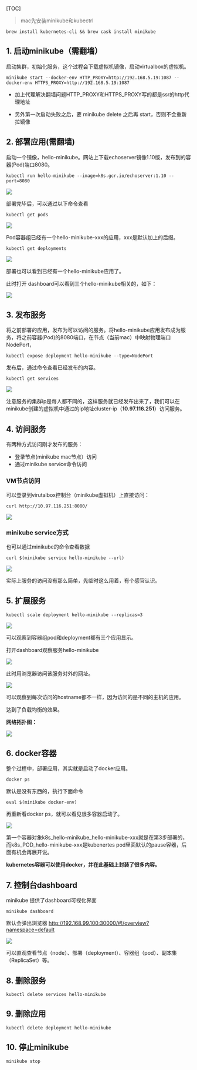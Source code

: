 [TOC]

> mac先安装minikube和kubectrl

```
brew install kubernetes-cli && brew cask install minikube
```



## 1. 启动minikube（需翻墙）

启动集群，初始化服务，这个过程会下载虚拟机镜像，启动virtualbox的虚拟机。

```
minikube start --docker-env HTTP_PROXY=http://192.168.5.19:1087 --docker-env HTTPS_PROXY=http://192.168.5.19:1087
```

- 加上代理解决翻墙问题HTTP_PROXY和HTTPS_PROXY写的都是ssr的http代理地址

- 另外第一次启动失败之后，要 minikube delete 之后再 start，否则不会重新拉镜像



## 2. 部署应用(需翻墙)

启动一个镜像，hello-minikube。网站上下载echoserver镜像1.10版，发布到的容器(Pod)端口8080。

```
kubectl run hello-minikube --image=k8s.gcr.io/echoserver:1.10 --port=8080
```

![](https://raw.githubusercontent.com/peter1040080742/picbed/master/20190413231310.png)



部署完毕后，可以通过以下命令查看

```
kubectl get pods
```

![](https://raw.githubusercontent.com/peter1040080742/picbed/master/20190413231322.png)

Pod容器组已经有一个hello-minikube-xxx的应用，xxx是默认加上的后缀。

```
kubectl get deployments
```

![](https://raw.githubusercontent.com/peter1040080742/picbed/master/20190413231452.png)

部署也可以看到已经有一个hello-minikube应用了。

此时打开 dashboard可以看到三个hello-minikube相关的，如下：

![](https://raw.githubusercontent.com/peter1040080742/picbed/master/20190413231641.png)



## 3. 发布服务

将之前部署的应用，发布为可以访问的服务。将hello-minikube应用发布成为服务，将之前容器(Pod)的8080端口，在节点（当前mac）中映射物理端口NodePort，

```
kubectl expose deployment hello-minikube --type=NodePort
```

发布后，通过命令查看已经发布的内容。

```
kubectl get services
```

![](https://raw.githubusercontent.com/peter1040080742/picbed/master/20190413232528.png)

注意服务的集群ip是每人都不同的，这样服务就已经发布出来了，我们可以在minikube创建的虚拟机中通过的ip地址cluster-ip（**10.97.116.251**）访问服务。



## 4. 访问服务

有两种方式访问刚才发布的服务：

- 登录节点(minikube mac节点）访问
- 通过minikube service命令访问

### VM节点访问

 可以登录到virutalbox控制台（minikube虚拟机）上直接访问：

```
curl http://10.97.116.251:8080/
```

![](https://raw.githubusercontent.com/peter1040080742/picbed/master/20190413232335.png)

### minikube service方式

 也可以通过minikube的命令查看数据

```
curl $(minikube service hello-minikube --url)
```

![](https://raw.githubusercontent.com/peter1040080742/picbed/master/20190413232605.png)

实际上服务的访问没有那么简单，先临时这么用着，有个感官认识。



## 5. 扩展服务

```
kubectl scale deployment hello-minikube --replicas=3
```

![](https://raw.githubusercontent.com/peter1040080742/picbed/master/20190414000829.png)



可以观察到容器组pod和deployment都有三个应用显示。

打开dashboard观察服务hello-minikube

![](https://raw.githubusercontent.com/peter1040080742/picbed/master/20190414000940.png)



此时用浏览器访问该服务对外的网址。

![](https://raw.githubusercontent.com/peter1040080742/picbed/master/20190414001150.png)

可以观察到每次访问的hostname都不一样，因为访问的是不同的主机的应用。

达到了负载均衡的效果。



**网络拓扑图：**

![](https://raw.githubusercontent.com/peter1040080742/picbed/master/20190414001339.png)



## 6. docker容器

整个过程中，部署应用，其实就是启动了docker应用。

```
docker ps
```

默认是没有东西的，执行下面命令

```
eval $(minikube docker-env)
```

再重新看docker ps，就可以看见很多容器启动了。

![](https://raw.githubusercontent.com/peter1040080742/picbed/master/20190413232718.png)

第一个容器对象k8s_hello-minikube_hello-minikube-xxx就是在第3步部署的，而k8s_POD_hello-minikube-xxx是kubenertes pod里面默认的pause容器，后面有机会再展开说。

**kubernetes容器可以使用docker，并在此基础上封装了很多内容。**



## 7. 控制台dashboard

minikube 提供了dashboard可视化界面

```
minikube dashboard
```

默认会弹出浏览器 <http://192.168.99.100:30000/#!/overview?namespace=default>

![](https://raw.githubusercontent.com/peter1040080742/picbed/master/20190413230652.png)

可以直观查看节点（node）、部署（deployment）、容器组（pod）、副本集（ReplicaSet）等。



## 8. 删除服务

```
kubectl delete services hello-minikube
```



## 9. 删除应用

```
kubectl delete deployment hello-minikube
```



## 10. 停止minikube

```
minikube stop
```

